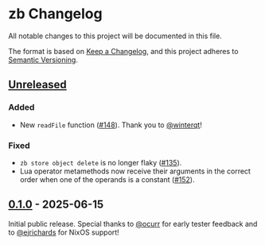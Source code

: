 # zb Changelog

All notable changes to this project will be documented in this file.

The format is based on [Keep a Changelog](https://keepachangelog.com/en/1.1.0/),
and this project adheres to [Semantic Versioning](https://semver.org/spec/v2.0.0.html).

[Unreleased]: https://github.com/256lights/zb/compare/v0.1.0...main

## [Unreleased][]

### Added

- New `readFile` function
  ([#148](https://github.com/256lights/zb/issues/148)).
  Thank you to [@winterqt](https://github.com/winterqt)!

### Fixed

- `zb store object delete` is no longer flaky
  ([#135](https://github.com/256lights/zb/issues/135)).
- Lua operator metamethods now receive their arguments in the correct order
  when one of the operands is a constant
  ([#152](https://github.com/256lights/zb/issues/152)).

## [0.1.0][] - 2025-06-15

Initial public release.
Special thanks to [@ocurr](https://github.com/ocurr) for early tester feedback
and to [@ejrichards](https://github.com/ejrichards) for NixOS support!

[0.1.0]: https://github.com/256lights/zb/releases/tag/v0.1.0
